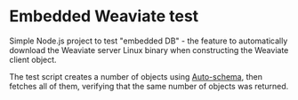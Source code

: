 # Embedded Weaviate test

Simple Node.js project to test "embedded DB" - the feature to automatically download the Weaviate server Linux binary when constructing the Weaviate client object.

The test script creates a number of objects using [Auto-schema](https://weaviate.io/developers/weaviate/configuration/schema-configuration#auto-schema), then fetches all of them, verifying that the same number of objects was returned.
